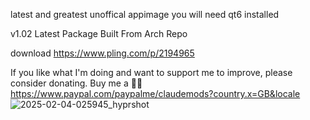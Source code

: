 latest and greatest unoffical appimage
you will need qt6 installed

v1.02
Latest Package Built From Arch Repo


download
https://www.pling.com/p/2194965

If you like what I'm doing and want to support me to improve, please consider donating.
Buy me a 🍕🥧 https://www.paypal.com/paypalme/claudemods?country.x=GB&locale
![2025-02-04-025945_hyprshot](https://github.com/user-attachments/assets/19cb7637-8110-497d-b006-89a426aabed2)
